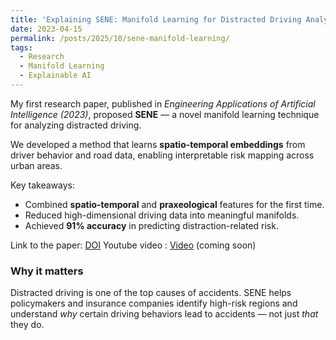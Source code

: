 ```yaml
---
title: 'Explaining SENE: Manifold Learning for Distracted Driving Analysis'
date: 2023-04-15
permalink: /posts/2025/10/sene-manifold-learning/
tags:
  - Research
  - Manifold Learning
  - Explainable AI
---
```


My first research paper, published in *Engineering Applications of Artificial Intelligence (2023)*, proposed **SENE** — a novel manifold learning technique for analyzing distracted driving.

We developed a method that learns **spatio-temporal embeddings** from driver behavior and road data, enabling interpretable risk mapping across urban areas.

Key takeaways:
- Combined **spatio-temporal** and **praxeological** features for the first time.
- Reduced high-dimensional driving data into meaningful manifolds.
- Achieved **91% accuracy** in predicting distraction-related risk.

Link to the paper: [DOI](https://www.sciencedirect.com/science/article/abs/pii/S095219762300516X)
Youtube video : [Video](#) (coming soon)

### Why it matters
Distracted driving is one of the top causes of accidents. SENE helps policymakers and insurance companies identify high-risk regions and understand *why* certain driving behaviors lead to accidents — not just *that* they do.
